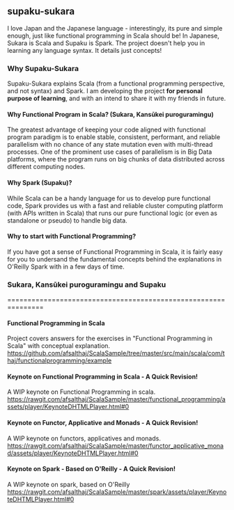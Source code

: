 ## supaku-sukara
I love Japan and the Japanese language - interestingly, its pure and simple enough, just like functional programming in Scala should be! In Japanese, Sukara is Scala and Supaku is Spark.
The project doesn't help you in learning any language syntax. It details just concepts!

### Why Supaku-Sukara
Supaku-Sukara explains Scala (from a functional programming perspective, and not syntax) and Spark. I am developing the project **for personal purpose of learning**, and with an intend to share it with my friends in future.

#### Why Functional Program in Scala? (Sukara, Kansūkei puroguramingu)
The greatest advantage of keeping your code aligned with functional program paradigm is to enable stable, consistent, performant, and reliable parallelism with no chance of any state mutation even with multi-thread processes. One of the prominent use cases of parallelism is in Big Data platforms, where the program runs on big chunks of data distributed across different computing nodes. 

#### Why Spark (Supaku)?
While Scala can be a handy language for us to develop pure functional code, Spark provides us with a fast and reliable cluster computing platform (with APIs written in Scala) that runs our pure functional logic (or even as standalone or pseudo) to handle big data. 

#### Why to start with Functional Programming?
If you have got a sense of Functional Programming in Scala, it is fairly easy for you to undersand the fundamental concepts behind the explanations in O'Reilly Spark with in a few days of time.
### Sukara, Kansūkei puroguramingu and Supaku
===============================================================
#### Functional Programming in Scala
Project covers answers for the exercises in "Functional Programming in Scala" with conceptual explanation. 
https://github.com/afsalthaj/ScalaSample/tree/master/src/main/scala/com/thaj/functionalprogramming/example

#### Keynote on Functional Programming in Scala - A Quick Revision!
A WIP keynote on Functional Programming in scala.
https://rawgit.com/afsalthaj/ScalaSample/master/functional_programming/assets/player/KeynoteDHTMLPlayer.html#0

#### Keynote on Functor, Applicative and Monads - A Quick Revision!
A WIP keynote on functors, applicatives and monads.
https://rawgit.com/afsalthaj/ScalaSample/master/functor_applicative_monad/assets/player/KeynoteDHTMLPlayer.html#0

#### Keynote on Spark - Based on O'Reilly - A Quick Revision!
A WIP keynote on spark, based on O'Reilly
https://rawgit.com/afsalthaj/ScalaSample/master/spark/assets/player/KeynoteDHTMLPlayer.html#0
